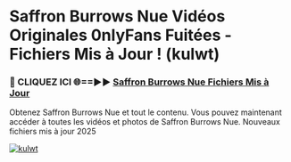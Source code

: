 # Saffron Burrows Nue Vidéos Originales 0nlyFans Fuitées - Fichiers Mis à Jour ! (kulwt)

<h3>🔴 CLIQUEZ ICI 🌐==►► <a href="https://tinyurl.com/2pmr4ezf" rel="nofollow">Saffron Burrows Nue Fichiers Mis à Jour</a></h3>

Obtenez Saffron Burrows Nue et tout le contenu. Vous pouvez maintenant accéder à toutes les vidéos et photos de Saffron Burrows Nue. Nouveaux fichiers mis à jour 2025

[![kulwt](https://i.imgur.com/6SNvagu.gif)](https://tinyurl.com/2pmr4ezf)
